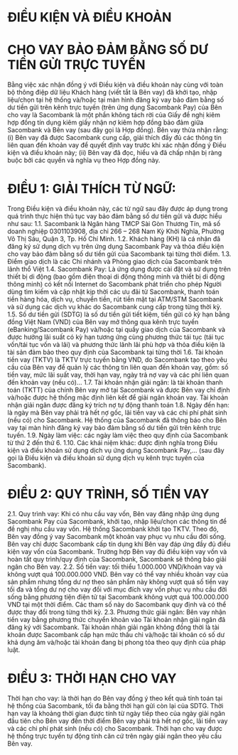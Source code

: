 # ĐIỀU KIỆN VÀ ĐIỀU KHOẢN
# CHO VAY BẢO ĐẢM BẰNG  SỐ DƯ TIỀN GỬI TRỰC TUYẾN
Bằng việc xác nhận đồng ý với Điều kiện và điều khoản này cùng với toàn bộ thông điệp dữ
liệu Khách hàng (viết tắt là Bên vay) đã khởi tạo, nhập liệu/chọn tại hệ thống và/hoặc tại màn
hình đăng ký vay bảo đảm bằng số dư tiền gửi trên kênh trực tuyến (trên ứng dụng Sacombank
Pay) của Bên cho vay là Sacombank là một phần không tách rời của Giấy đề nghị kiêm hợp
đồng tín dụng kiêm giấy nhận nợ kiêm hợp đồng bảo đảm giữa Sacombank và Bên vay (sau
đây gọi là Hợp đồng). Bên vay thừa nhận rằng: (i) Bên vay đã được Sacombank cung cấp, giải
thích đầy đủ các thông tin liên quan đến khoản vay để quyết định vay trước khi xác nhận đồng
ý Điều kiện và điều khoản này; (ii) Bên vay đã đọc, hiểu và đã chấp nhận bị ràng buộc bởi các
quyền và nghĩa vụ theo Hợp đồng này.
# ĐIỀU 1: GIẢI THÍCH TỪ NGỮ: 
Trong Điều kiện và điều khoản này, các từ ngữ sau đây được áp dụng trong quá trình thực hiện
thủ tục vay bảo đảm bằng số dư tiền gửi và được hiểu như sau:
1.1. Sacombank là Ngân hàng TMCP Sài Gòn Thương Tín, mã số doanh nghiệp
0301103908, địa chỉ 266 – 268 Nam Kỳ Khởi Nghĩa, Phường Võ Thị Sáu, Quận 3, Tp.
Hồ Chí Minh.
1.2. Khách hàng (KH) là cá nhân đã đăng ký sử dụng dịch vụ trên ứng dụng Sacombank
Pay và thỏa điều kiện cho vay bảo đảm bằng số dư tiền gửi của Sacombank tại từng
thời điểm.
1.3. Điểm giao dịch là các Chi nhánh và Phòng giao dịch của Sacombank trên lãnh thổ Việt
1.4. Sacombank Pay: Là ứng dụng được cài đặt và sử dụng trên thiết bị di động (bao gồm
điện thoại di động thông minh và thiết bị di động thông minh) có kết nối Internet do
Sacombank phát triển cho phép Người dùng tìm kiếm và cập nhật kịp thời các ưu đãi
từ Sacombank, thanh toán tiền hàng hóa, dịch vụ, chuyển tiền, rút tiền mặt tại
ATM/STM Sacombank và sử dụng các dịch vụ khác do Sacombank cung cấp trong
từng thời kỳ.
1.5. Số dư tiền gửi (SDTG) là số dư tiền gửi tiết kiệm, tiền gửi có kỳ hạn bằng đồng Việt
Nam (VND) của Bên vay mở thông qua kênh trực tuyến (eBanking/Sacombank Pay)
và/hoặc tại quầy giao dịch của Sacombank và được hưởng lãi suất có kỳ hạn tương ứng
cùng phương thức tái tục (tái tục vốn/tái tục vốn và lãi) và phương thức lãnh lãi phù
hợp và thỏa điều kiện là tài sản đảm bảo theo quy định của Sacombank tại từng thời
1.6. Tài khoản tiền vay (TKTV) là TKTV trực tuyến bằng VND, do Sacombank tạo theo
yêu cầu của Bên vay để quản lý các thông tin liên quan đến khoản vay, gồm: số tiền
vay, mức lãi suất vay, thời hạn vay, ngày trả nợ vay và các phí liên quan đến khoản vay
(nếu có)...
1.7. Tài khoản nhận giải ngân: là tài khoản thanh toán (TKTT) của chính Bên vay mở tại
Sacombank và được Bên vay chỉ định và/hoặc được hệ thống mặc định liên kết để giải
ngân khoản vay. Tài khoản nhận giải ngân được đăng ký trích nợ tự động thanh toán
1.8. Ngày đến hạn: là ngày mà Bên vay phải trả hết nợ gốc, lãi tiền vay và các chi phí phát
sinh (nếu có) cho Sacombank. Hệ thống của Sacombank đã thông báo cho Bên vay tại
màn hình đăng ký vay bảo đảm bằng số dư tiền gửi trên kênh trực tuyến.
1.9. Ngày làm việc: các ngày làm việc theo quy định của Sacombank từ thứ 2 đến thứ 6.
1.10. Các khái niệm khác: được định nghĩa trong Điều kiện và điều khoản sử dụng dịch vụ
ứng dụng Sacombank Pay,… (sau đây gọi là Điều kiện và điều khoản sử dụng dịch vụ
kênh trực tuyến của Sacombank).
# ĐIỀU 2: QUY TRÌNH, SỐ TIỀN VAY 
2.1. Quy trình vay: Khi có nhu cầu vay vốn, Bên vay đăng nhập ứng dụng Sacombank Pay
của Sacombank, khởi tạo, nhập liệu/chọn các thông tin để đề nghị nhu cầu vay vốn. Hệ
thống Sacombank khởi tạo TKTV. Theo đó, Bên vay đồng ý vay Sacombank một khoản
vay phục vụ nhu cầu đời sống. Bên vay chỉ được Sacombank cấp tín dụng khi Bên vay
đáp ứng đầy đủ điều kiện vay vốn của Sacombank. Trường hợp Bên vay đủ điều kiện
vay vốn và hoàn tất quy trình/quy định của Sacombank, Sacombank sẽ thông báo giải
ngân cho Bên vay.
2.2. Số tiền vay: tối thiểu 1.000.000 VND/khoản vay và không vượt quá 100.000.000 VND.
Bên vay có thể vay nhiều khoản vay của sản phẩm nhưng tổng dư nợ theo sản phẩm
này không vượt quá số tiền vay tối đa và tổng dư nợ cho vay đối với mục đích vay vốn
phục vụ nhu cầu đời sống bằng phương tiện điện tử tại Sacombank không vượt quá
100.000.000 VND tại một thời điểm. Các tham số này do Sacombank quy định và có
thể được thay đổi trong từng thời kỳ.
2.3. Phương thức giải ngân: Bên vay nhận tiền vay bằng phương thức chuyển khoản vào Tài
khoản nhận giải ngân đã đăng ký với Sacombank. Tài khoản nhận giải ngân không đồng
thời là tài khoản được Sacombank cấp hạn mức thấu chi và/hoặc tài khoản có số dư khả
dụng âm và/hoặc tài khoản đang bị phong tỏa theo quy định của pháp luật.
# ĐIỀU 3: THỜI HẠN CHO VAY 
Thời hạn cho vay: là thời hạn do Bên vay đồng ý theo kết quả tính toán tại hệ thống của
Sacombank, tối đa bằng thời hạn gửi còn lại của SDTG. Thời hạn vay là khoảng thời gian được
tính từ ngày tiếp theo của ngày giải ngân đầu tiên cho Bên vay đến thời điểm Bên vay phải trả
hết nợ gốc, lãi tiền vay và các chi phí phát sinh (nếu có) cho Sacombank. Thời hạn cho vay
được hệ thống trực tuyến tự động tính căn cứ trên ngày giải ngân theo yêu cầu Bên vay.